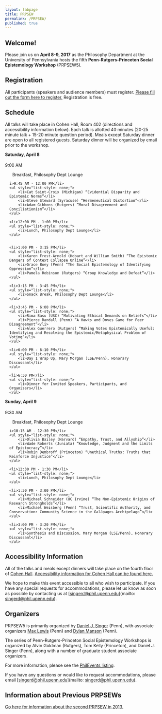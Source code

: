 ```yaml
---
layout: labpage
title: PRPSEW
permalink: /PRPSEW/
published: true
---
```

## Welcome!

Please join us on **April 8-9, 2017** as the Philosophy Department at the University of Pennsylvania hosts the fifth **Penn-Rutgers-Princeton Social Epistemology Workshop** (PRPSEW5).

## Registration
All participants (speakers and audience members) must register.  [Please fill out the form here to register.](https://goo.gl/forms/cxecjVZsUFM4qkLi1)  Registration is free.

## Schedule

All talks will take place in Cohen Hall, Room 402 (directions and accessibility information below).  Each talk is allotted 40 minutes (20-25 minute talk + 15-20 minute question period).  Meals except Saturday dinner are open to all registered guests.  Saturday dinner will be organized by email prior to the workshop.

<h4 style="margin-top: 0.35em;">Saturday, April 8</h4>
<ul style="list-style: none; padding-left: 1em; text-indent: -1em;">
	<li>9:00 AM</li>	
    <ul style="list-style: none;">
    	<li>Breakfast, Philosophy Dept Lounge</li>
    </ul>	
    
    <li>9:45 AM - 12:00 PM</li>
    <ul style="list-style: none;">
    	<li>Cat Saint-Croix (Michigan) “Evidential Disparity and Epistemic Norms”</li>
		<li>Steve Steward (Syracuse) “Hermeneutical Distortion”</li>
		<li>Adam Gibbons (Rutgers) “Moral Disagreement and Conciliationism”</li>
    </ul>
    
	<li>12:00 PM - 1:00 PM</li>
    <ul style="list-style: none;">
    	<li>Lunch, Philosophy Dept Lounge</li>
    </ul>
    
    
    <li>1:00 PM - 3:15 PM</li>
    <ul style="list-style: none;">
    	<li>Karen Frost-Arnold (Hobart and William Smith) “The Epistemic Dangers of Context Collapse Online”</li>
		<li>Grace Boey (Penn) “The Social Epistemology of Identifying Oppression”</li>
		<li>Pamela Robinson (Rutgers) “Group Knowledge and Defeat”</li>
    </ul>
    
	<li>3:15 PM - 3:45 PM</li>
    <ul style="list-style: none;">
    	<li>Snack Break, Philosophy Dept Lounge</li>
    </ul>
	
    <li>3:45 PM - 6:00 PM</li>
    <ul style="list-style: none;">
    	<li>Rima Basu (USC) “Motivating Ethical Demands on Beliefs”</li>
		<li>Pierce Randall (Penn) “A Hawks and Doves Game for Peer Disagreement”</li>
		<li>Alex Guerrero (Rutgers) “Making Votes Epistemically Useful: Identifying and Resolving the Epistemic/Metaphysical Problem of Voting”</li>
    </ul>
    
    <li>6:00 PM - 6:10 PM</li>
    <ul style="list-style: none;">
    	<li>Day 1 Wrap Up, Mary Morgan (LSE/Penn), Honorary Discussant</li>
    </ul>
    
	<li>6:30 PM</li>
    <ul style="list-style: none;">
    	<li>Dinner for Invited Speakers, Participants, and Organizers</li>
    </ul>
</ul>
    
<h4 style="margin-top: 0.35em;">Sunday, April 9</h4>
<ul style="list-style: none; padding-left: 1em; text-indent: -1em;">
	<li>9:30 AM</li>	
    <ul style="list-style: none;">
    	<li>Breakfast, Philosophy Dept Lounge</li>
    </ul>	
    
    <li>10:15 AM - 12:30 PM</li>
    <ul style="list-style: none;">
    	<li>Olivia Bailey (Harvard) “Empathy, Trust, and Allyship”</li>
		<li>Wade Roberts (Juniata) “Knowledge, Judgment and the Limits of Epistocracy”</li>
		<li>Robin Dembroff (Princeton) “Unethical Truths: Truths that Reinforce Injustice”</li>
    </ul>
    
	<li>12:30 PM - 1:30 PM</li>
    <ul style="list-style: none;">
    	<li>Lunch, Philosophy Dept Lounge</li>
    </ul>
      
    <li>1:30 PM - 3:00 PM</li>
    <ul style="list-style: none;">
		<li>Michael Schneider (UC Irvine) “The Non-Epistemic Origins of Research Strongholds”</li>
        <li>Michael Weisberg (Penn) “Trust, Scientific Authority, and Conservation: Community Science in the Galápagos Archipelago”</li>
    </ul>
    
    <li>3:00 PM - 3:20 PM</li>
    <ul style="list-style: none;">
    	<li>Synthesis and Discussion, Mary Morgan (LSE/Penn), Honorary Discussant</li>
    </ul>
    
</ul>
    

## Accessibility Information
All of the talks and meals except dinners will take place on the fourth floor of [Cohen Hall](http://www.facilities.upenn.edu/maps/locations/cohen-hall-claudia).  [Accessibility information for Cohen Hall can be found here.](http://www.facilities.upenn.edu/sites/default/files/pennaccess/PA0310-CohenHall.pdf)

We hope to make this event accessible to all who wish to participate.  If you have any special requests for accommodations, please let us know as soon as possible by contacting us at [singerd@phil.upenn.edu](mailto: singerd@phil.upenn.edu).

## Organizers
PRPSEW5 is primarily organized by [Daniel J. Singer](http://www.danieljsinger.com/) (Penn), with associate organizers [Max Lewis](https://philosophy.sas.upenn.edu/bio/lewis) (Penn) and [Dylan Manson](https://philosophy.sas.upenn.edu/people/dylan-manson) (Penn).

The series of Penn-Rutgers-Princeton Social Epistemology Workshops is organized by Alvin Goldman (Rutgers), Tom Kelly (Princeton), and Daniel J. Singer (Penn), along with a number of graduate student associate organizers.

For more information, please see the [PhilEvents listing](http://philevents.org/event/show/27513).

If you have any questions or would like to request accommodations, please email [singerd@phil.upenn.edu](mailto: singerd@phil.upenn.edu).

## Information about Previous PRPSEWs
[Go here for information about the second PRPSEW in 2013.](http://www.phil.upenn.edu/~singerd/PRPSEW14.html)
